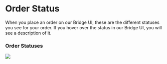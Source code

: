 # Order Status

When you place an order on our Bridge UI, these are the different statuses you see for your order. If you hover over the status in our Bridge UI, you will see a description of it.

### Order Statuses

<img src="/img/order-status.png"/>
